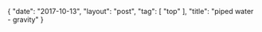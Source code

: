 {
   "date": "2017-10-13",
   "layout": "post",
   "tag": [
      "top"
   ],
   "title": "piped water - gravity"
}

